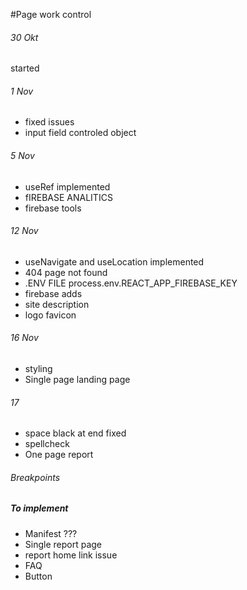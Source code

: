 #Page work control

###### 30 Okt
started 
###### 1 Nov
- fixed issues
- input field controled object
###### 5 Nov
- useRef implemented
- fIREBASE ANALITICS
- firebase tools
###### 12 Nov
- useNavigate and useLocation implemented
- 404 page not found
- .ENV FILE process.env.REACT_APP_FIREBASE_KEY
- firebase adds
- site description
- logo favicon
###### 16 Nov
- styling
- Single page landing page
###### 17
- space black at end fixed
- spellcheck
- One page report

###### Breakpoints
##### To implement
- Manifest ???
- Single report page
- report home link issue
- FAQ
- Button
